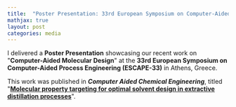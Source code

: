 ```yaml
---
title:  "Poster Presentation: 33rd European Symposium on Computer-Aided Process Engineering (ESCAPE-33)"
mathjax: true
layout: post
categories: media
---
```


I delivered a **Poster Presentation** showcasing our recent work on "**Computer-Aided Molecular Design**" at the **33rd European Symposium on Computer-Aided Process Engineering (ESCAPE-33)** in Athens, Greece.

This work was published in **_Computer Aided Chemical Engineering_**, 
titled "**[Molecular property targeting for optimal solvent design in extractive distillation processes](https://doi.org/10.1016/B978-0-443-15274-0.50199-2)**".
